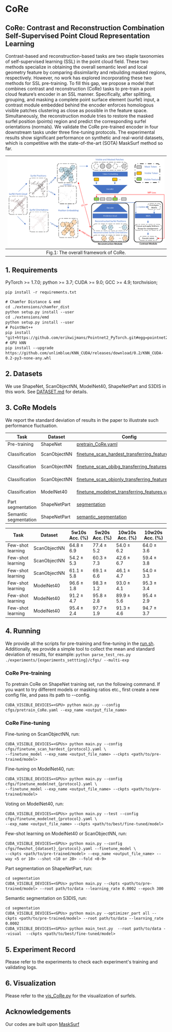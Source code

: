 # CoRe

## CoRe: Contrast and Reconstruction Combination Self-Supervised Point Cloud Representation Learning

Contrast-based and reconstruction-based tasks are two staple taxonomies of self-supervised learning (SSL) in the point cloud field. These two methods specialize in obtaining the overall semantic level and local geometry feature by comparing dissimilarity and rebuilding masked regions, respectively. However, no work has explored incorporating these two methods for SSL pre-training. To fill this gap, we propose a model that combines contrast and reconstruction (CoRe) tasks to pre-train a point cloud feature’s encoder in an SSL manner. Specifically, after splitting, grouping, and masking a complete point surface element (surfel) input, a contrast module embedded behind the encoder enforces homologous visible patches clustering as close as possible in the feature space. Simultaneously, the reconstruction module tries to restore the masked surfel position (points) region and predict the corresponding surfel orientations (normals). We validate the CoRe pre-trained encoder in four downstream tasks under three fine-tuning protocols. The experimental results show significant performance on synthetic and real-world datasets, which is competitive with the state-of-the-art (SOTA) MaskSurf method so far.


| ![./figure/general_pip.png](./figure/general_pip.png) |
|:-------------:|
| Fig.1: The overall framework of CoRe. |

## 1. Requirements
PyTorch >= 1.7.0;
python >= 3.7;
CUDA >= 9.0;
GCC >= 4.9;
torchvision;

```
pip install -r requirements.txt
```

```
# Chamfer Distance & emd
cd ./extensions/chamfer_dist
python setup.py install --user
cd ./extensions/emd
python setup.py install --user
# PointNet++
pip install "git+https://github.com/erikwijmans/Pointnet2_PyTorch.git#egg=pointnet2_ops&subdirectory=pointnet2_ops_lib"
# GPU kNN
pip install --upgrade https://github.com/unlimblue/KNN_CUDA/releases/download/0.2/KNN_CUDA-0.2-py3-none-any.whl
```

## 2. Datasets

We use ShapeNet, ScanObjectNN, ModelNet40, ShapeNetPart and S3DIS in this work. See [DATASET.md](./DATASET.md) for details.

## 3. CoRe Models

We report the standard deviation of results in the paper to illustrate such performance fluctuation.



|  Task | Dataset | Config | Acc.| Download|
|  ----- | ----- |-----|  -----| -----|
|  Pre-training | ShapeNet | [pretrain_CoRe.yaml](./cfgs/pretrain_CoRe.yaml)| N.A. | [here](https://drive.google.com/file/d/1tjdqdYeIE2y2zx0PXwPahBeKP3ocYPPL/view?usp=sharing) |
|  Classification | ScanObjectNN | [finetune_scan_hardest_transferring_features.yaml](./cfgs/finetune_scan_hardest_transferring_features.yaml)| 85.13% OA| [here](https://drive.google.com/file/d/1_Lt1MzDujGKXAI9mzEsfh6O--uK6a1BX/view?usp=sharing)  |
|  Classification | ScanObjectNN | [finetune_scan_objbg_transferring_features.yaml](./cfgs/finetune_scan_objbg_transferring_features.yaml)| 90.94% OA| [here](https://drive.google.com/file/d/1fhAMaQ2fZXdubng4ujEyXHC6EUdDfT2T/view?usp=sharing) |
|  Classification | ScanObjectNN | [finetune_scan_objonly_transferring_features.yaml](./cfgs/finetune_scan_objonly_transferring_features.yaml)| 88.81% OA| [here](https://drive.google.com/file/d/1B1HsT3OMb_UVy5sC27ae5NWZtYauKdNS/view?usp=sharing) |
|  Classification | ModelNet40 | [finetune_modelnet_transferring_features.yaml](./cfgs/finetune_modelnet_transferring_features.yaml)| 93.06% OA| [here](https://drive.google.com/file/d/1FVs3ztGImaO-0jgqAEXfSdOSzdUEPnna/view?usp=sharing) |
| Part segmentation| ShapeNetPart| [segmentation](./segmentation)| 86.3% mIoU| [here](https://drive.google.com/file/d/1jx1bUxjGHN1ptyhY1dKaTgieax1Y1cNr/view?usp=sharing) |
| Semantic segmentation| ShapeNetPart| [semantic_segmentation](./semantic_segmentation)| 88.5% OA| [here](https://drive.google.com/file/d/1ub7HgrquFUuIUKDMJs2O-jRwpHSXPfxU/view?usp=sharing) |


|  Task | Dataset | 5w10s Acc. (%)| 5w20s Acc. (%)| 10w10s Acc. (%)| 10w20s Acc. (%)|
| -----| ----- | ---------- | ---------- |---------- |---------- |
|  Few-shot learning | ScanObjectNN | 64.8 ± 6.9 | 77.4 ± 5.2 | 54.0 ± 6.2 | 64.0 ± 3.6 | 
|  Few-shot learning | ScanObjectNN | 54.2 ± 5.3 | 60.3 ± 7.3 | 42.6 ± 6.7 | 59.4 ± 3.8 | 
|  Few-shot learning | ScanObjectNN | 61.1 ± 5.8 | 69.1 ± 6.6 | 46.1 ± 4.7 | 54.0 ± 3.3 | 
|  Few-shot learning | ModelNet40 | 96.6 ± 1.8 | 98.3 ± 1.2 | 93.0 ± 4.1 | 95.3 ± 3.4 | 
|  Few-shot learning | ModelNet40 | 91.2 ± 4.7 | 95.8 ± 2.8 | 89.9 ± 5.6 | 95.4 ± 2.9 | 
|  Few-shot learning | ModelNet40 | 95.4 ± 2.4 | 97.7 ± 1.9  | 91.3 ± 4.6 | 94.7 ± 3.7 | 


## 4. Running
We provide all the scripts for pre-training and fine-tuning in the [run.sh](./run.sh). 
Additionally, we provide a simple tool to collect the mean and standard deviation of results, for example: ```python parse_test_res.py ./experiments/{experiments_settting}/cfgs/ --multi-exp```

### CoRe Pre-training
To pretrain CoRe on ShapeNet training set, run the following command. If you want to try different models or masking ratios etc., first create a new config file, and pass its path to --config.

```
CUDA_VISIBLE_DEVICES=<GPU> python main.py --config cfgs/pretrain_CoRe.yaml --exp_name <output_file_name>
```
### CoRe Fine-tuning

Fine-tuning on ScanObjectNN, run:
```
CUDA_VISIBLE_DEVICES=<GPUs> python main.py --config cfgs/finetune_scan_hardest_{protocol}.yaml \
--finetune_model --exp_name <output_file_name> --ckpts <path/to/pre-trained/model>
```
Fine-tuning on ModelNet40, run:
```
CUDA_VISIBLE_DEVICES=<GPUs> python main.py --config cfgs/finetune_modelnet_{protocol}.yaml \
--finetune_model --exp_name <output_file_name> --ckpts <path/to/pre-trained/model>
```
Voting on ModelNet40, run:
```
CUDA_VISIBLE_DEVICES=<GPUs> python main.py --test --config cfgs/finetune_modelnet_{protocol}.yaml \
--exp_name <output_file_name> --ckpts <path/to/best/fine-tuned/model>
```
Few-shot learning on ModelNet40 or ScanObjectNN, run:
```
CUDA_VISIBLE_DEVICES=<GPUs> python main.py --config cfgs/fewshot_{dataset}_{protocol}.yaml --finetune_model \
--ckpts <path/to/pre-trained/model> --exp_name <output_file_name> --way <5 or 10> --shot <10 or 20> --fold <0-9>
```
Part segmentation on ShapeNetPart, run:
```
cd segmentation
CUDA_VISIBLE_DEVICES=<GPUs> python main.py --ckpts <path/to/pre-trained/model> --root path/to/data --learning_rate 0.0002 --epoch 300
```
Semantic segmentation on S3DIS, run:
```
cd segmentation
CUDA_VISIBLE_DEVICES=<GPUs> python main.py --optimizer_part all --ckpts <path/to/pre-trained/model> --root path/to/data --learning_rate 0.0002 
CUDA_VISIBLE_DEVICES=<GPUs> python main_test.py  --root path/to/data --visual  --ckpts <path/to/best/fine-tuned/model>
```

## 5. Experiment Record

Please refer to the experiments to check each experiment's training and validating logs.


## 6. Visualization

Please refer to the [vis_CoRe.py](./vis_CoRe.py) for the visualization of surfels.

## Acknowledgements

Our codes are built upon [MaskSurf](https://github.com/YBZh/MaskSurf)
